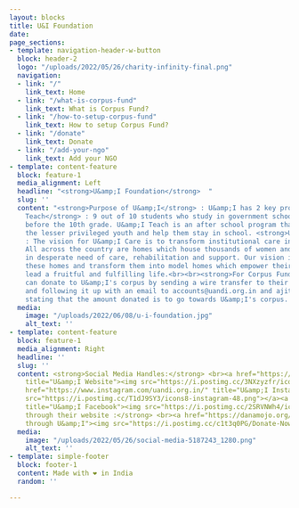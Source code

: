 ```yaml
---
layout: blocks
title: U&I Foundation
date: 
page_sections:
- template: navigation-header-w-button
  block: header-2
  logo: "/uploads/2022/05/26/charity-infinity-final.png"
  navigation:
  - link: "/"
    link_text: Home
  - link: "/what-is-corpus-fund"
    link_text: What is Corpus Fund?
  - link: "/how-to-setup-corpus-fund"
    link_text: How to setup Corpus Fund?
  - link: "/donate"
    link_text: Donate
  - link: "/add-your-ngo"
    link_text: Add your NGO
- template: content-feature
  block: feature-1
  media_alignment: Left
  headline: "<strong>U&amp;I Foundation</strong>  "
  slug: ''
  content: "<strong>Purpose of U&amp;I</strong> : U&amp;I has 2 key programs - <strong>U&amp;I
    Teach</strong> : 9 out of 10 students who study in government schools drop out
    before the 10th grade. U&amp;I Teach is an after school program that aims to educate
    the lesser privileged youth and help them stay in school. <strong>U&amp;I Care</strong>
    : The vision for U&amp;I Care is to transform institutional care in our nation.
    All across the country are homes which house thousands of women and children,
    in desperate need of care, rehabilitation and support. Our vision is to work with
    these homes and transform them into model homes which empower their inmates to
    lead a fruitful and fulfilling life.<br><br><strong>For Corpus Funding : </strong>We
    can donate to U&amp;I's corpus by sending a wire transfer to their bank details
    and following it up with an email to accounts@uandi.org.in and ajit@uandi.org.in
    stating that the amount donated is to go towards U&amp;I's corpus.  "
  media:
    image: "/uploads/2022/06/08/u-i-foundation.jpg"
    alt_text: ''
- template: content-feature
  block: feature-1
  media_alignment: Right
  headline: ''
  slug: ''
  content: <strong>Social Media Handles:</strong> <br><a href="https://www.uandi.org.in/"
    title="U&amp;I Website"><img src="https://i.postimg.cc/3NXzyzfr/icons8-website-50.png"></a><a
    href="https://www.instagram.com/uandi.org.in/" title="U&amp;I Instagram"><img
    src="https://i.postimg.cc/T1dJ9SY3/icons8-instagram-48.png"></a><a href="https://www.facebook.com/uandi.org.in?fref=ts"
    title="U&amp;I Facebook"><img src="https://i.postimg.cc/2SRVNWh4/icons8-facebook-48.png"></a><br><br><strong>Donate
    through their website :</strong> <br><a href="https://danamojo.org/dm/ui" title="Donate
    through U&amp;I"><img src="https://i.postimg.cc/c1t3q0PG/Donate-Now-3.png"></a>
  media:
    image: "/uploads/2022/05/26/social-media-5187243_1280.png"
    alt_text: ''
- template: simple-footer
  block: footer-1
  content: Made with ❤︎ in India
  random: ''

---
```

